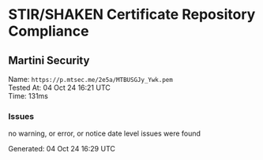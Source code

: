 # STIR/SHAKEN Certificate Repository Compliance

## Martini Security

Name: `https://p.mtsec.me/2e5a/MTBUSGJy_Ywk.pem`\
Tested At: 04 Oct 24 16:21 UTC\
Time: 131ms

### Issues

no warning, or error, or notice date level issues were found

Generated: 04 Oct 24 16:29 UTC